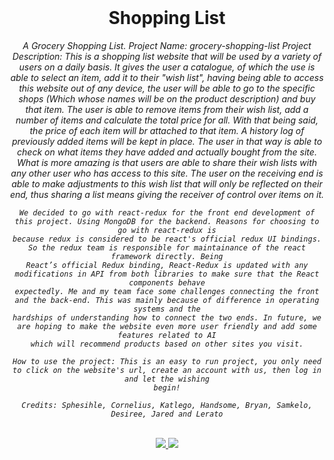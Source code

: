 <div align="center">
  <br>
  <h1>Shopping List</h1>
  <em>
    A Grocery Shopping List.
    Project Name: grocery-shopping-list
    Project Description: This is a shopping list website that will be used by a variety of users on a daily basis. It gives the user a catalogue, of which the use
    is able to select an item, add it to their "wish list", having being able to access this website out of any device, the user will be able to go to the specific
    shops (Which whose names will be on the product description) and buy that item. The user is able to remove items from their wish list, add a number of items and
    calculate the total price for all. With that being said, the price of each item will br attached to that item. A history log of previously added items will be
    kept in place. The user in that way is able to check on what items they have added and actually bought from the site. What is more amazing is that users are
    able to share their wish lists with any other user who has access to this site. The user on the receiving end is able to make adjustments to this wish list that
    will only be reflected on their end, thus sharing a list means giving the receiver of control over items on it.
    
    We decided to go with react-redux for the front end development of this project. Using MongoDB for the backend. Reasons for choosing to go with react-redux is
    because redux is considered to be react's official redux UI bindings. So the redux team is responsible for maintainance of the react framework directly. Being
    React’s official Redux binding, React-Redux is updated with any modifications in API from both libraries to make sure that the React components behave
    expectedly. Me and my team face some challenges connecting the front and the back-end. This was mainly because of difference in operating systems and the
    hardships of understanding how to connect the two ends. In future, we are hoping to make the website even more user friendly and add some features related to AI
    which will recommend products based on other sites you visit.
    
    How to use the project: This is an easy to run project, you only need to click on the website's url, create an account with us, then log in and let the wishing
    begin!
    
    Credits: Sphesihle, Cornelius, Katlego, Handsome, Bryan, Samkelo, Desiree, Jared and Lerato

  </em>
</div>

<br>

<div align='center'>
  <a href='https://github.com/codeonduty/shopping-list/actions/workflows/test.yml'>
    <img src='https://github.com/codeonduty/shopping-list/actions/workflows/test.yml/badge.svg?branch=main&event=push'
  </a>
    
  <a href="https://codecov.io/gh/codeonduty/shopping-list">
    <img src="https://codecov.io/gh/codeonduty/shopping-list/branch/main/graph/badge.svg?token=5xXI0Pnswu"/>
  </a>
</div>
